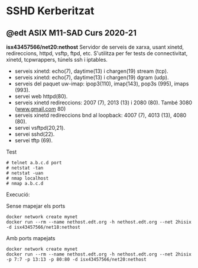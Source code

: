 # SSHD Kerberitzat
## @edt ASIX M11-SAD Curs 2020-21

**isx43457566/net20:nethost** Servidor de serveis de xarxa, usant xinetd, redireccions, httpd, vsftp, ftpd, etc. S'utilitza per fer tests de connectivitat, xinetd, tcpwrappers, túnels ssh i iptables.

 * serveis xinetd: echo(7), daytime(13) i chargen(19) stream (tcp).
 * serveis xinetd: echo(7), daytime(13) i chargen(19) dgram (udp).
 * serveis del paquet uw-imap: ipop3(110), imap(143), pop3s (995), imaps (993).
 * servei web httpd(80).
 * serveis xinetd redireccions: 2007 (7), 2013 (13) i 2080 (80). També 3080 (www.gmail.com 80)
 * serveis xinetd redireccions bnd al loopback: 4007 (7), 4013 (13), 4080 (80).
 * servei vsftpd(20,21).
 * servei sshd(22).
 * servei tftp (69).
 
Test
```
# telnet a.b.c.d port
# netstat -tan
# netstat -uan
# nmap localhost
# nmap a.b.c.d
```

Execució:

Sense mapejar els ports
```
docker network create mynet
docker run --rm --name nethost.edt.org -h nethost.edt.org --net 2hisix -d isx43457566/net18:nethost
```

Amb ports mapejats
```
docker network create mynet
docker run --rm --name nethost.edt.org -h nethost.edt.org --net 2hisix -p 7:7 -p 13:13 -p 80:80 -d isx43457566/net20:nethost
```




